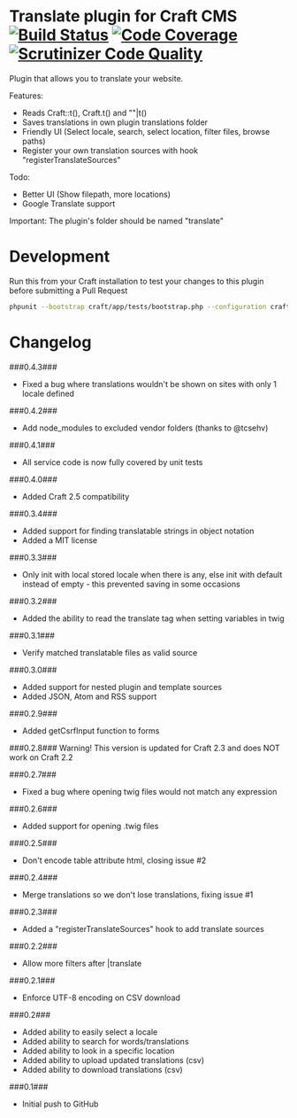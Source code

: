 Translate plugin for Craft CMS [![Build Status](https://travis-ci.org/boboldehampsink/translate.svg?branch=master)](https://travis-ci.org/boboldehampsink/translate) [![Code Coverage](https://scrutinizer-ci.com/g/boboldehampsink/translate/badges/coverage.png?b=develop)](https://scrutinizer-ci.com/g/boboldehampsink/translate/?branch=develop) [![Scrutinizer Code Quality](https://scrutinizer-ci.com/g/boboldehampsink/translate/badges/quality-score.png?b=develop)](https://scrutinizer-ci.com/g/boboldehampsink/translate/?branch=develop)
=================

Plugin that allows you to translate your website.

Features:
- Reads Craft::t(), Craft.t() and ""|t()
- Saves translations in own plugin translations folder
- Friendly UI (Select locale, search, select location, filter files, browse paths)
- Register your own translation sources with hook "registerTranslateSources"

Todo:
- Better UI (Show filepath, more locations)
- Google Translate support

Important:
The plugin's folder should be named "translate"

Development
=================
Run this from your Craft installation to test your changes to this plugin before submitting a Pull Request
```bash
phpunit --bootstrap craft/app/tests/bootstrap.php --configuration craft/plugins/translate/phpunit.xml.dist --coverage-text craft/plugins/translate/tests
```

Changelog
=================
###0.4.3###
- Fixed a bug where translations wouldn't be shown on sites with only 1 locale defined

###0.4.2###
- Add node_modules to excluded vendor folders (thanks to @tcsehv)

###0.4.1###
- All service code is now fully covered by unit tests

###0.4.0###
- Added Craft 2.5 compatibility

###0.3.4###
- Added support for finding translatable strings in object notation
- Added a MIT license

###0.3.3###
- Only init with local stored locale when there is any, else init with default instead of empty - this prevented saving in some occasions

###0.3.2###
- Added the ability to read the translate tag when setting variables in twig

###0.3.1###
- Verify matched translatable files as valid source

###0.3.0###
- Added support for nested plugin and template sources
- Added JSON, Atom and RSS support

###0.2.9###
- Added getCsrfInput function to forms

###0.2.8###
Warning! This version is updated for Craft 2.3 and does NOT work on Craft 2.2

###0.2.7###
- Fixed a bug where opening twig files would not match any expression

###0.2.6###
- Added support for opening .twig files

###0.2.5###
- Don't encode table attribute html, closing issue #2

###0.2.4###
- Merge translations so we don't lose translations, fixing issue #1

###0.2.3###
- Added a "registerTranslateSources" hook to add translate sources

###0.2.2###
- Allow more filters after |translate

###0.2.1###
- Enforce UTF-8 encoding on CSV download

###0.2###
- Added ability to easily select a locale
- Added ability to search for words/translations
- Added ability to look in a specific location
- Added ability to upload updated translations (csv)
- Added ability to download translations (csv)

###0.1###
- Initial push to GitHub
